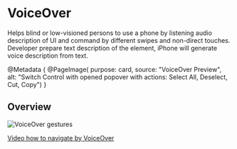 # VoiceOver

Helps blind or low-visioned persons to use a phone by listening audio description of UI and command by different swipes and non-direct touches. Developer prepare text description of the element, iPhone will generate voice description from text. 

@Metadata {
    @PageImage(
               purpose: card, 
               source: "VoiceOver Preview", 
               alt: "Switch Control with opened popover with actions: Select All, Deselect, Cut, Copy")
}

## Overview

![VoiceOver gestures](VoiceOverGestures)

 [Video how to navigate by VoiceOver](https://www.youtube.com/watch?v=qDm7GiKra28)
